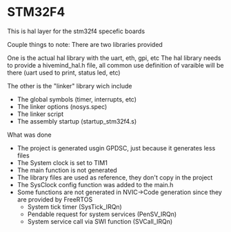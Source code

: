 # STM32F4

This is hal layer for the stm32f4 specefic boards

Couple things to note:
There are two libraries provided

One is the actual hal library with the uart, eth, gpi, etc
The hal library needs to provide a hivemind_hal.h file, all common use definition of varaible will be there (uart used to print, status led, etc)

The other is the "linker" library wich include
* The global symbols (timer, interrupts, etc)
* The linker options (nosys.spec)
* The linker script
* The assembly startup (startup_stm32f4.s)


What was done
* The project is generated usgin GPDSC, just because it generates less files
* The System clock is set to TIM1
* The main function is not generated
* The library files are used as reference, they don't copy in the project
* The SysClock config function was added to the main.h
* Some functions are not generated in NVIC->Code generation since they are provided by FreeRTOS
    * System tick timer (SysTick_IRQn)
    * Pendable request for system services (PenSV_IRQn)
    * System service  call via SWI function (SVCall_IRQn)